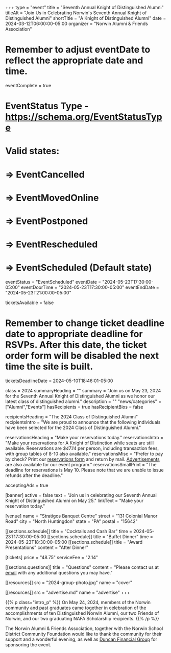 +++
type          = "event"
title         = "Seventh Annual Knight of Distinguished Alumni"
titleAlt      = "Join Us in Celebrating Norwin's Seventh Annual Knight of Distinguished Alumni"
shortTitle    = "A Knight of Distinguished Alumni"
date          = 2024-03-12T06:00:00-05:00
organizer     = "Norwin Alumni & Friends Association"
# Remember to adjust eventDate to reflect the appropriate date and time.
eventComplete = true
# EventStatus Type - https://schema.org/EventStatusType
# Valid states:
# => EventCancelled
# => EventMovedOnline
# => EventPostponed
# => EventRescheduled
# => EventScheduled (Default state)
eventStatus = "EventScheduled"
eventDate     = "2024-05-23T17:30:00-05:00"
eventDoorTime = "2024-05-23T17:30:00-05:00"
eventEndDate  = "2024-05-23T21:00:00-05:00"

ticketsAvailable = false
# Remember to change ticket deadline date to appropriate deadline for RSVPs. After this date, the ticket order form will be disabled the next time the site is built.
ticketsDeadlineDate = 2024-05-10T18:46:01-05:00

class = 2024
summaryHeading = ""
summary = "Join us on May 23, 2024 for the Seventh Annual Knight of Distinguished Alumni as we honor our latest class of distinguished alumni."
description   = ""
"news/categories" = ["Alumni","Events"]
hasRecipients     = true
hasRecipientBios  = false

recipientsHeading = "The 2024 Class of Distinguished Alumni"
recipientsIntro   = "We are proud to announce that the following individuals have been selected for the 2024 Class of Distinguished Alumni."

reservationsHeading = "Make your reservations today."
reservationsIntro = "Make your reservations for A Knight of Distinction while seats are still available. Reservations are *$47.14* per person, including transaction fees, with group tables of 8-10 also available."
reservationsMisc = "Prefer to pay by check? Print our <a href='knight-of-distinguished-alumni-reservation-form.pdf' class='link--pdf' target='_blank'>reservations form</a> and return by mail. <a href='knight-of-distinguished-alumni-advertisements.pdf' class='link--pdf' target='_blank'>Advertisements</a> are also available for our event program."
reservationsSmallPrint = "The deadline for reservations is May 10. Please note that we are unable to issue refunds after the deadline."

acceptingAds     = true

[banner]
  active = false
  text = "Join us in celebrating our Seventh Annual Knight of Distinguished Alumni on May 25."
  linkText = "Make your reservation today."

[venue]
  name   = "Stratigos Banquet Centre"
  street = "131 Colonial Manor Road"
  city   = "North Huntingdon"
  state  = "PA"
  postal = "15642"

[[sections.schedule]]
  title = "Cocktails and Cash Bar"
  time  = 2024-05-23T17:30:00-05:00
[[sections.schedule]]
  title = "Buffet Dinner"
  time  = 2024-05-23T18:30:00-05:00
[[sections.schedule]]
  title   = "Award Presentations"
  content = "After Dinner"

[tickets]
  price        = "48.75"
  serviceFee   = "2.14"

[[sections.questions]]
  title   = "Questions"
  content = "Please contact us at [email](mailto:alumni@nsdcf.org) with any additional questions you may have."

[[resources]]
  src  = "2024-group-photo.jpg"
  name = "cover"

[[resources]]
  src  = "advertise.md"
  name = "advertise"
+++

{{% p class="intro_p" %}}
On May 24, 2024, members of the Norwin community and past graduates came together in celebration of the accomplishments of ten Distinguished Norwin Alumni, our two Friends of Norwin, and our two graduating NAFA Scholarship recipients.
{{% /p %}}

The Norwin Alumni & Friends Association, together with the Norwin School District Community Foundation would like to thank the community for their support and a wonderful evening, as well as [Duncan Financial Group](https://duncangrp.com) for sponsoring the event.